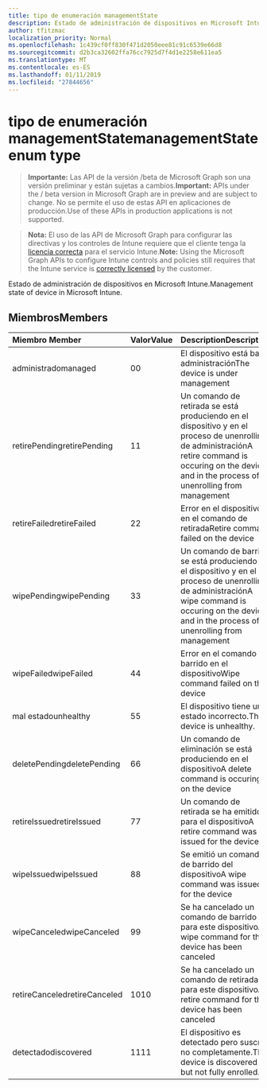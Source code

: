 ```yaml
---
title: tipo de enumeración managementState
description: Estado de administración de dispositivos en Microsoft Intune.
author: tfitzmac
localization_priority: Normal
ms.openlocfilehash: 1c439cf0ff830f471d2050eee81c91c6539e66d8
ms.sourcegitcommit: d2b3ca32602ffa76cc7925d7f4d1e2258e611ea5
ms.translationtype: MT
ms.contentlocale: es-ES
ms.lasthandoff: 01/11/2019
ms.locfileid: "27844656"
---
```

# <a name="managementstate-enum-type"></a><span data-ttu-id="b703d-103">tipo de enumeración managementState</span><span class="sxs-lookup"><span data-stu-id="b703d-103">managementState enum type</span></span>

> <span data-ttu-id="b703d-104">**Importante:** Las API de la versión /beta de Microsoft Graph son una versión preliminar y están sujetas a cambios.</span><span class="sxs-lookup"><span data-stu-id="b703d-104">**Important:** APIs under the / beta version in Microsoft Graph are in preview and are subject to change.</span></span> <span data-ttu-id="b703d-105">No se permite el uso de estas API en aplicaciones de producción.</span><span class="sxs-lookup"><span data-stu-id="b703d-105">Use of these APIs in production applications is not supported.</span></span>

> <span data-ttu-id="b703d-106">**Nota:** El uso de las API de Microsoft Graph para configurar las directivas y los controles de Intune requiere que el cliente tenga la [licencia correcta](https://go.microsoft.com/fwlink/?linkid=839381) para el servicio Intune.</span><span class="sxs-lookup"><span data-stu-id="b703d-106">**Note:** Using the Microsoft Graph APIs to configure Intune controls and policies still requires that the Intune service is [correctly licensed](https://go.microsoft.com/fwlink/?linkid=839381) by the customer.</span></span>

<span data-ttu-id="b703d-107">Estado de administración de dispositivos en Microsoft Intune.</span><span class="sxs-lookup"><span data-stu-id="b703d-107">Management state of device in Microsoft Intune.</span></span>
## <a name="members"></a><span data-ttu-id="b703d-108">Miembros</span><span class="sxs-lookup"><span data-stu-id="b703d-108">Members</span></span>
|<span data-ttu-id="b703d-109">Miembro	</span><span class="sxs-lookup"><span data-stu-id="b703d-109">Member</span></span>|<span data-ttu-id="b703d-110">Valor</span><span class="sxs-lookup"><span data-stu-id="b703d-110">Value</span></span>|<span data-ttu-id="b703d-111">Description</span><span class="sxs-lookup"><span data-stu-id="b703d-111">Description</span></span>|
|:---|:---|:---|
|<span data-ttu-id="b703d-112">administrado</span><span class="sxs-lookup"><span data-stu-id="b703d-112">managed</span></span>|<span data-ttu-id="b703d-113">0</span><span class="sxs-lookup"><span data-stu-id="b703d-113">0</span></span>|<span data-ttu-id="b703d-114">El dispositivo está bajo administración</span><span class="sxs-lookup"><span data-stu-id="b703d-114">The device is under management</span></span>|
|<span data-ttu-id="b703d-115">retirePending</span><span class="sxs-lookup"><span data-stu-id="b703d-115">retirePending</span></span>|<span data-ttu-id="b703d-116">1</span><span class="sxs-lookup"><span data-stu-id="b703d-116">1</span></span>|<span data-ttu-id="b703d-117">Un comando de retirada se está produciendo en el dispositivo y en el proceso de unenrolling de administración</span><span class="sxs-lookup"><span data-stu-id="b703d-117">A retire command is occuring on the device and in the process of unenrolling from management</span></span>|
|<span data-ttu-id="b703d-118">retireFailed</span><span class="sxs-lookup"><span data-stu-id="b703d-118">retireFailed</span></span>|<span data-ttu-id="b703d-119">2</span><span class="sxs-lookup"><span data-stu-id="b703d-119">2</span></span>|<span data-ttu-id="b703d-120">Error en el dispositivo en el comando de retirada</span><span class="sxs-lookup"><span data-stu-id="b703d-120">Retire command failed on the device</span></span>|
|<span data-ttu-id="b703d-121">wipePending</span><span class="sxs-lookup"><span data-stu-id="b703d-121">wipePending</span></span>|<span data-ttu-id="b703d-122">3</span><span class="sxs-lookup"><span data-stu-id="b703d-122">3</span></span>|<span data-ttu-id="b703d-123">Un comando de barrido se está produciendo en el dispositivo y en el proceso de unenrolling de administración</span><span class="sxs-lookup"><span data-stu-id="b703d-123">A wipe command is occuring on the device and in the process of unenrolling from management</span></span>|
|<span data-ttu-id="b703d-124">wipeFailed</span><span class="sxs-lookup"><span data-stu-id="b703d-124">wipeFailed</span></span>|<span data-ttu-id="b703d-125">4</span><span class="sxs-lookup"><span data-stu-id="b703d-125">4</span></span>|<span data-ttu-id="b703d-126">Error en el comando de barrido en el dispositivo</span><span class="sxs-lookup"><span data-stu-id="b703d-126">Wipe command failed on the device</span></span>|
|<span data-ttu-id="b703d-127">mal estado</span><span class="sxs-lookup"><span data-stu-id="b703d-127">unhealthy</span></span>|<span data-ttu-id="b703d-128">5</span><span class="sxs-lookup"><span data-stu-id="b703d-128">5</span></span>|<span data-ttu-id="b703d-129">El dispositivo tiene un estado incorrecto.</span><span class="sxs-lookup"><span data-stu-id="b703d-129">The device is unhealthy.</span></span>|
|<span data-ttu-id="b703d-130">deletePending</span><span class="sxs-lookup"><span data-stu-id="b703d-130">deletePending</span></span>|<span data-ttu-id="b703d-131">6</span><span class="sxs-lookup"><span data-stu-id="b703d-131">6</span></span>|<span data-ttu-id="b703d-132">Un comando de eliminación se está produciendo en el dispositivo</span><span class="sxs-lookup"><span data-stu-id="b703d-132">A delete command is occuring on the device</span></span> |
|<span data-ttu-id="b703d-133">retireIssued</span><span class="sxs-lookup"><span data-stu-id="b703d-133">retireIssued</span></span>|<span data-ttu-id="b703d-134">7</span><span class="sxs-lookup"><span data-stu-id="b703d-134">7</span></span>|<span data-ttu-id="b703d-135">Un comando de retirada se ha emitido para el dispositivo</span><span class="sxs-lookup"><span data-stu-id="b703d-135">A retire command was issued for the device</span></span>|
|<span data-ttu-id="b703d-136">wipeIssued</span><span class="sxs-lookup"><span data-stu-id="b703d-136">wipeIssued</span></span>|<span data-ttu-id="b703d-137">8</span><span class="sxs-lookup"><span data-stu-id="b703d-137">8</span></span>|<span data-ttu-id="b703d-138">Se emitió un comando de barrido del dispositivo</span><span class="sxs-lookup"><span data-stu-id="b703d-138">A wipe command was issued for the device</span></span>|
|<span data-ttu-id="b703d-139">wipeCanceled</span><span class="sxs-lookup"><span data-stu-id="b703d-139">wipeCanceled</span></span>|<span data-ttu-id="b703d-140">9</span><span class="sxs-lookup"><span data-stu-id="b703d-140">9</span></span>|<span data-ttu-id="b703d-141">Se ha cancelado un comando de barrido para este dispositivo</span><span class="sxs-lookup"><span data-stu-id="b703d-141">A wipe command for this device has been canceled</span></span>|
|<span data-ttu-id="b703d-142">retireCanceled</span><span class="sxs-lookup"><span data-stu-id="b703d-142">retireCanceled</span></span>|<span data-ttu-id="b703d-143">10</span><span class="sxs-lookup"><span data-stu-id="b703d-143">10</span></span>|<span data-ttu-id="b703d-144">Se ha cancelado un comando de retirada para este dispositivo</span><span class="sxs-lookup"><span data-stu-id="b703d-144">A retire command for this device has been canceled</span></span>|
|<span data-ttu-id="b703d-145">detectado</span><span class="sxs-lookup"><span data-stu-id="b703d-145">discovered</span></span>|<span data-ttu-id="b703d-146">11</span><span class="sxs-lookup"><span data-stu-id="b703d-146">11</span></span>|<span data-ttu-id="b703d-147">El dispositivo es detectado pero suscrito no completamente.</span><span class="sxs-lookup"><span data-stu-id="b703d-147">The device is discovered but not fully enrolled.</span></span>|





